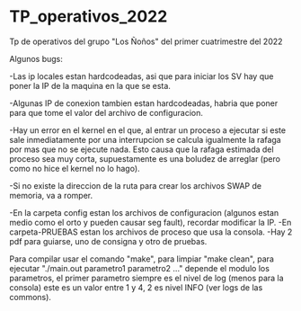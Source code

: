 # TP_operativos_2022
Tp de operativos del grupo "Los Ñoños" del primer cuatrimestre del 2022

Algunos bugs:

-Las ip locales estan hardcodeadas, asi que para iniciar los SV hay que poner la IP de la maquina en la que se esta.

-Algunas IP de conexion tambien estan hardcodeadas, habria que poner para que tome el valor del archivo de configuracion.

-Hay un error en el kernel en el que, al entrar un proceso a ejecutar si este sale inmediatamente por una interrupcion se calcula igualmente la rafaga
por mas que no se ejecute nada.
Esto causa que la rafaga estimada del proceso sea muy corta, supuestamente es una boludez de arreglar (pero como no hice el kernel no lo hago).

-Si no existe la direccion de la ruta para crear los archivos SWAP de memoria, va a romper.



-En la carpeta config estan los archivos de configuracion (algunos estan medio como el orto y pueden causar seg fault), recordar modificar la IP.
-En carpeta-PRUEBAS estan los archivos de proceso que usa la consola.
-Hay 2 pdf para guiarse, uno de consigna y otro de pruebas.


Para compilar usar el comando "make", para limpiar "make clean", para ejecutar "./main.out parametro1 parametro2 ..." depende el modulo los parametros, el primer parametro siempre es el nivel de log (menos para la consola) este es un valor entre 1 y 4, 2 es nivel INFO (ver logs de las commons).
